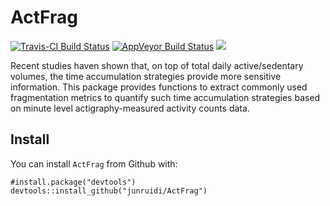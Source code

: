 # ActFrag

 [![Travis-CI Build Status](https://travis-ci.org/junruidi/ActFrag.svg?branch=master)](https://travis-ci.org/junruidi/ActFrag)
[![AppVeyor Build Status](https://ci.appveyor.com/api/projects/status/github/junruidi/ActFrag?branch=master&svg=true)](https://ci.appveyor.com/project/junruidi/ActFrag)
[![](https://cranlogs.r-pkg.org/badges/grand-total/ActFrag)](https://cran.rstudio.com/web/packages/ActFrag/index.html)

Recent studies haven shown that, on top of total daily active/sedentary volumes, the time 
  accumulation strategies provide more sensitive information. This package provides functions to extract 
  commonly used fragmentation metrics to quantify such time accumulation strategies based on minute level 
  actigraphy-measured activity counts data. 

## Install
You can install `ActFrag` from Github with:
```{r}
#install.package("devtools")
devtools::install_github("junruidi/ActFrag")
```




